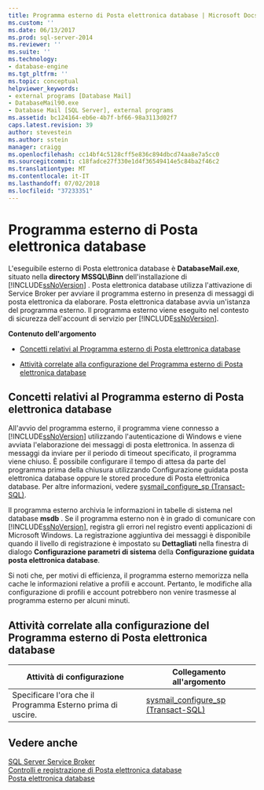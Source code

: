 ```yaml
---
title: Programma esterno di Posta elettronica database | Microsoft Docs
ms.custom: ''
ms.date: 06/13/2017
ms.prod: sql-server-2014
ms.reviewer: ''
ms.suite: ''
ms.technology:
- database-engine
ms.tgt_pltfrm: ''
ms.topic: conceptual
helpviewer_keywords:
- external programs [Database Mail]
- DatabaseMail90.exe
- Database Mail [SQL Server], external programs
ms.assetid: bc124164-eb6e-4b7f-bf66-98a3113d02f7
caps.latest.revision: 39
author: stevestein
ms.author: sstein
manager: craigg
ms.openlocfilehash: cc14bf4c5128cff5e836c894dbcd74aa8e7a5cc0
ms.sourcegitcommit: c18fadce27f330e1d4f36549414e5c84ba2f46c2
ms.translationtype: MT
ms.contentlocale: it-IT
ms.lasthandoff: 07/02/2018
ms.locfileid: "37233351"
---
```

# <a name="database-mail-external-program"></a>Programma esterno di Posta elettronica database
  L'eseguibile esterno di Posta elettronica database è **DatabaseMail.exe**, situato nella **directory MSSQL\Binn** dell'installazione di [!INCLUDE[ssNoVersion](../../includes/ssnoversion-md.md)] . Posta elettronica database utilizza l'attivazione di Service Broker per avviare il programma esterno in presenza di messaggi di posta elettronica da elaborare. Posta elettronica database avvia un'istanza del programma esterno. Il programma esterno viene eseguito nel contesto di sicurezza dell'account di servizio per [!INCLUDE[ssNoVersion](../../includes/ssnoversion-md.md)].  
  
 **Contenuto dell'argomento**  
  
-   [Concetti relativi al Programma esterno di Posta elettronica database](#ComponentsAndConcepts)  
  
-   [Attività correlate alla configurazione del Programma esterno di Posta elettronica database](#RelatedTasks)  
  
##  <a name="ComponentsAndConcepts"></a> Concetti relativi al Programma esterno di Posta elettronica database  
 All'avvio del programma esterno, il programma viene connesso a [!INCLUDE[ssNoVersion](../../includes/ssnoversion-md.md)] utilizzando l'autenticazione di Windows e viene avviata l'elaborazione dei messaggi di posta elettronica. In assenza di messaggi da inviare per il periodo di timeout specificato, il programma viene chiuso. È possibile configurare il tempo di attesa da parte del programma prima della chiusura utilizzando Configurazione guidata posta elettronica database oppure le stored procedure di Posta elettronica database. Per altre informazioni, vedere [sysmail_configure_sp &#40;Transact-SQL&#41;](/sql/relational-databases/system-stored-procedures/sysmail-configure-sp-transact-sql).  
  
 Il programma esterno archivia le informazioni in tabelle di sistema nel database **msdb** . Se il programma esterno non è in grado di comunicare con [!INCLUDE[ssNoVersion](../../includes/ssnoversion-md.md)], registra gli errori nel registro eventi applicazioni di Microsoft Windows. La registrazione aggiuntiva dei messaggi è disponibile quando il livello di registrazione è impostato su **Dettagliati** nella finestra di dialogo **Configurazione parametri di sistema** della **Configurazione guidata posta elettronica database**.  
  
 Si noti che, per motivi di efficienza, il programma esterno memorizza nella cache le informazioni relative a profili e account. Pertanto, le modifiche alla configurazione di profili e account potrebbero non venire trasmesse al programma esterno per alcuni minuti.  
  
##  <a name="RelatedTasks"></a> Attività correlate alla configurazione del Programma esterno di Posta elettronica database  
  
|Attività di configurazione|Collegamento all'argomento|  
|------------------------|----------------|  
|Specificare l'ora che il Programma Esterno prima di uscire.|[sysmail_configure_sp &#40;Transact-SQL&#41;](/sql/relational-databases/system-stored-procedures/sysmail-configure-sp-transact-sql)|  
  
## <a name="see-also"></a>Vedere anche  
 [SQL Server Service Broker](../../database-engine/configure-windows/sql-server-service-broker.md)   
 [Controlli e registrazione di Posta elettronica database](database-mail-log-and-audits.md)   
 [Posta elettronica database](database-mail.md)  
  
  
